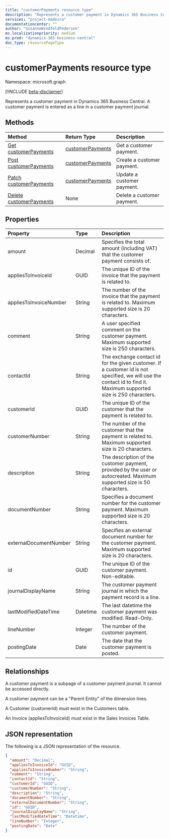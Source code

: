 ```yaml
---
title: "customerPayments resource type"
description: "Represents a customer payment in Dynamics 365 Business Central."
services: "project-madeira"
documentationcenter: ""
author: "SusanneWindfeldPedersen"
ms.localizationpriority: medium
ms.prod: "dynamics-365-business-central"
doc_type: resourcePageType
---
```


# customerPayments resource type

Namespace: microsoft.graph

[!INCLUDE [beta-disclaimer](../../includes/beta-disclaimer.md)]

Represents a customer payment in Dynamics 365 Business Central. A customer payment is entered as a line in a customer payment journal.

## Methods

| Method         | Return Type  |Description|
|:---------------|:-------------|:----------|
|[Get customerPayments](../api/dynamics-customerpayment-get.md)|[customerPayments](dynamics-customerpayment.md)|Get a customer payment.|
|[Post customerPayments](../api/dynamics-create-customerpayment.md)|[customerPayments](dynamics-customerpayment.md)|Create a customer payment.|
|[Patch customerPayments](../api/dynamics-customerpayment-update.md)|[customerPayments](dynamics-customerpayment.md)|Update a customer payment.|
|[Delete customerPayments](../api/dynamics-customerpayment-delete.md)|None|Delete a customer payment.|

## Properties
| Property	   | Type	 |Description|
|:-------------|:--------|:----------|
|amount|Decimal|Specifies the total amount (including VAT) that the customer payment consists of.|
|appliesToInvoiceId|GUID|The unique ID of the invoice that the payment is related to.|
|appliesToInvoiceNumber|String|The number of the invoice that the payment is related to. Maximum supported size is 20 characters.|
|comment|String|A user specified comment on the customer payment. Maximum supported size is 250 characters.|
|contactId|String|The exchange contact id for the given customer. If a customer id is not specified, we will use the contact id to find it. Maximum supported size is 250 characters.|
|customerId|GUID|The unique ID of the customer that the payment is related to.|
|customerNumber|String|The number of the customer that the payment is related to. Maximum supported size is 20 characters.|
|description|String|The description of the customer payment, provided by the user or autocreated. Maximum supported size is 50 characters.|
|documentNumber|String|Specifies a document number for the customer payment. Maximum supported size is 20 characters.|
|externalDocumentNumber|String|Specifies an external document number for the customer payment. Maximum supported size is 20 characters.|
|id|GUID|The unique ID of the customer payment. Non-editable.|
|journalDisplayName|String|The customer payment journal in which the payment record is a line.|
|lastModifiedDateTime|Datetime|The last datetime the customer payment was modified. Read-Only.|
|lineNumber|Integer|The number of the customer payment.|
|postingDate|Date|The date that the customer payment is posted.|

## Relationships
A customer payment is a subpage of a customer payment journal. It cannot be accessed directly.

A customer payment can be a "Parent Entity" of the dimension lines.

A Customer (customerId) must exist in the Customers table.

An Invoice (appliesToInvoiceId) must exist in the Sales Invoices Table.


## JSON representation

The following is a JSON representation of the resource.

```json
{
  "amount": "Decimal",
  "appliesToInvoiceId": "GUID",
  "appliesToInvoiceNumber": "String",
  "comment": "String",
  "contactId": "String",
  "customerId": "GUID",
  "customerNumber": "String",
  "description": "String",
  "documentNumber": "String",
  "externalDocumentNumber": "String",
  "id": "GUID",
  "journalDisplayName": "String",
  "lastModifiedDateTime": "Datetime",
  "lineNumber": "Integer",
  "postingDate": "Date"
}
```



